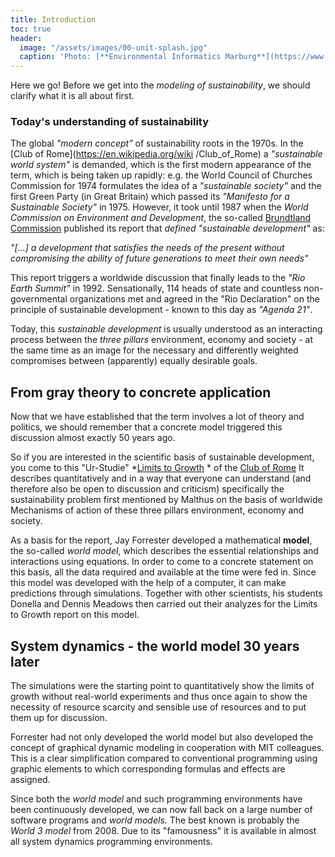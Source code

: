 ```yaml
---
title: Introduction
toc: true
header:
  image: "/assets/images/00-unit-splash.jpg"
  caption: 'Photo: [**Environmental Informatics Marburg**](https://www.flickr.com/environmentalinformatics-marburg/)'  
---
```


Here we go!
Before we get into the *modeling of sustainability*, we should clarify what it is all about first.
<!--more-->


### Today's understanding of sustainability
The global *"modern concept"* of sustainability roots in the 1970s. In the [Club of Rome](https://en.wikipedia.org/wiki /Club_of_Rome) a *"sustainable world system"* is demanded, which is the first modern appearance of the term, which is being taken up rapidly: e.g. the World Council of Churches Commission for 1974 formulates the idea of a *"sustainable society"* and the first Green Party (in Great Britain) which passed its *"Manifesto for a Sustainable Society"* in 1975. However, it took until 1987 when the *World Commission on Environment and Development*, the so-called [Brundtland Commission](https://en.wikipedia.org/wiki/Our_Common_Future) published its report that *defined "sustainable development"* as:

  *"[...] a development that satisfies the needs of the present without compromising the ability of future generations to meet their own needs"*

This report triggers a worldwide discussion that finally leads to the *"Rio Earth Summit"* in 1992.
Sensationally, 114 heads of state and countless non-governmental organizations met and agreed in the "Rio Declaration" on the principle of sustainable development - known to this day as *"Agenda 21"*.

Today, this *sustainable development* is usually understood as an interacting process between the *three pillars* environment, economy and society - at the same time as an image for the necessary and differently weighted compromises between (apparently) equally desirable goals.

## From gray theory to concrete application

Now that we have established that the term involves a lot of theory and politics, we should remember that a concrete model triggered this discussion almost exactly 50 years ago.

So if you are interested in the scientific basis of sustainable development, you come to this "Ur-Studie" *[Limits to Growth](https://www.clubofrome.org/publication/the-limits-to-growth/) * of the [Club of Rome](https://en.wikipedia.org/wiki/Club_of_Rome) It describes quantitatively and in a way that everyone can understand (and therefore also be open to discussion and criticism) specifically the sustainability problem first mentioned by Malthus on the basis of worldwide Mechanisms of action of these three pillars environment, economy and society.

As a basis for the report, Jay Forrester developed a mathematical **model**, the so-called *world model*, which describes the essential relationships and interactions using equations. In order to come to a concrete statement on this basis, all the data required and available at the time were fed in. Since this model was developed with the help of a computer, it can make predictions through simulations. Together with other scientists, his students Donella and Dennis Meadows then carried out their analyzes for the Limits to Growth report on this model.

## System dynamics - the world model 30 years later
The simulations were the starting point to quantitatively show the limits of growth without real-world experiments and thus once again to show the necessity of resource scarcity and sensible use of resources and to put them up for discussion.

Forrester had not only developed the world model but also developed the concept of graphical dynamic modeling in cooperation with MIT colleagues. This is a clear simplification compared to conventional programming using graphic elements to which corresponding formulas and effects are assigned.

Since both the *world model* and such programming environments have been continuously developed, we can now fall back on a large number of software programs and *world models*. The best known is probably the *World 3 model* from 2008. Due to its "famousness" it is available in almost all system dynamics programming environments.








